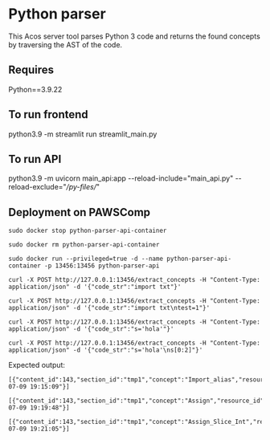 # Python parser

This Acos server tool parses Python 3 code and
returns the found concepts by traversing the AST
of the code.


## Requires 
Python==3.9.22

## To run frontend
python3.9 -m streamlit run streamlit_main.py

## To run API
python3.9 -m uvicorn main_api:app --reload-include="main_api.py" --reload-exclude="*/py-files/*"

## Deployment on PAWSComp

```
sudo docker stop python-parser-api-container

sudo docker rm python-parser-api-container

sudo docker run --privileged=true -d --name python-parser-api-container -p 13456:13456 python-parser-api

curl -X POST http://127.0.0.1:13456/extract_concepts -H "Content-Type: application/json" -d '{"code_str":"import txt"}'

curl -X POST http://127.0.0.1:13456/extract_concepts -H "Content-Type: application/json" -d '{"code_str":"import txt\ntest=1"}'

curl -X POST http://127.0.0.1:13456/extract_concepts -H "Content-Type: application/json" -d '{"code_str":"s='hola'"}'

curl -X POST http://127.0.0.1:13456/extract_concepts -H "Content-Type: application/json" -d '{"code_str":"s='hola'\ns[0:2]"}'
```

Expected output:
```
[{"content_id":143,"section_id":"tmp1","concept":"Import_alias","resource_id":"pfe","is_active":1,"date_added":"2025-07-09 19:15:09"}]

[{"content_id":143,"section_id":"tmp1","concept":"Assign","resource_id":"pfe","is_active":1,"date_added":"2025-07-09 19:19:48"}]

[{"content_id":143,"section_id":"tmp1","concept":"Assign_Slice_Int","resource_id":"pfe","is_active":1,"date_added":"2025-07-09 19:21:05"}]
```
